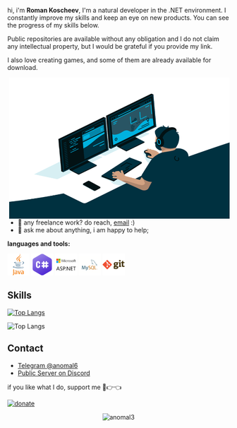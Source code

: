hi, i'm **Roman Koscheev**, I'm a natural developer in the .NET environment. I constantly improve my skills and keep an eye on new products.
You can see the progress of my skills below.

Public repositories are available without any obligation and I do not claim any intellectual property, but I would be grateful if you provide my link.

I also love creating games, and some of them are already available for download.


  <img align="right" alt="GIF" src="https://github.com/anomal3/anomal3/blob/main/code.gif?raw=true" width="500" height="320" />
  
- 💼 any freelance work? do reach, [email](mailto:anomal3@yandex.ru) :)
- 💬 ask me about anything, i am happy to help;

**languages and tools:**  

<code><img height="50" src="https://raw.githubusercontent.com/github/explore/80688e429a7d4ef2fca1e82350fe8e3517d3494d/topics/java/java.png"></code>
<code><img height="50" src="https://raw.githubusercontent.com/github/explore/80688e429a7d4ef2fca1e82350fe8e3517d3494d/topics/csharp/csharp.png"></code>
<code><img height="50" src="https://raw.githubusercontent.com/github/explore/80688e429a7d4ef2fca1e82350fe8e3517d3494d/topics/aspnet/aspnet.png"></code>
<code><img height="50" src="https://raw.githubusercontent.com/github/explore/80688e429a7d4ef2fca1e82350fe8e3517d3494d/topics/mysql/mysql.png"></code>
<code><img height="50" src="https://raw.githubusercontent.com/github/explore/80688e429a7d4ef2fca1e82350fe8e3517d3494d/topics/git/git.png"></code>





## Skills

[![Top Langs](https://github-readme-stats.vercel.app/api/top-langs/?username=anomal3)](https://github.com/anuraghazra/github-readme-stats)

![Top Langs](https://github-readme-stats.vercel.app/api/top-langs/?username=anomal3&layout=compact&hide_progress=false)

## Contact
- [Telegram @anomal6](https://t.me/anomal6)
- [Public Server on Discord](https://discord.gg/93VBRRUvvz)

if you like what I do, support me 🥺👉👈

<a href="https://yoomoney.ru/to/41001432771966" target="_blank"><img src="https://cdn.buymeacoffee.com/buttons/v2/default-red.png" alt="donate" width="150" ></a>


<p align="center"> <img src="https://github-readme-stats.vercel.app/api?username=anomal3&show_icons=true&theme=gruvbox" alt="anomal3" />

<!--
**anomal3/anomal3** is a ✨ _special_ ✨ repository because its `README.md` (this file) appears on your GitHub profile.

Here are some ideas to get you started:

- 🔭 I’m currently working on ...
- 🌱 I’m currently learning ...
- 👯 I’m looking to collaborate on ...
- 🤔 I’m looking for help with ...
- 💬 Ask me about ...
- 📫 How to reach me: ...
- 😄 Pronouns: ...
- ⚡ Fun fact: ...
-->

